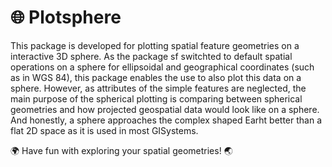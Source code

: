 # :globe_with_meridians: Plotsphere

This package is developed for plotting spatial feature geometries on a interactive 3D sphere. As the package sf switchted to default spatial operations on a sphere for ellipsoidal and geographical coordinates (such as in WGS 84), this package enables the use to also plot this data on a sphere. However, as attributes of the simple features are neglected, the main purpose of the spherical plotting is comparing between spherical geometries and how projected geospatial data would look like on a sphere. And honestly, a sphere approaches the complex shaped Earht better than a flat 2D space as it is used in most GISystems.

:earth_africa: Have fun with exploring your spatial geometries! :earth_asia:
